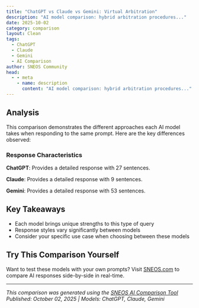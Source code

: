 ```yaml
---
title: "ChatGPT vs Claude vs Gemini: Virtual Arbitration"
description: "AI model comparison: hybrid arbitration procedures..."
date: 2025-10-02
category: comparison
layout: Clean
tags:
  - ChatGPT
  - Claude
  - Gemini
  - AI Comparison
author: SNEOS Community
head:
  - - meta
    - name: description
      content: "AI model comparison: hybrid arbitration procedures..."
---
```


<ChatComparison
  title="ChatGPT vs Claude vs Gemini: Virtual Arbitration"
  prompt="hybrid arbitration procedures"
  :responses='{
    "ChatGPT": "**Hybrid Arbitration Procedures** refer to dispute resolution processes that combine elements of arbitration with other methods, such as litigation, mediation, or expert determination. The goal is to create a flexible framework that leverages the strengths of different approaches to achieve efficient, fair, and enforceable resolutions.\n\n### Key Features of Hybrid Arbitration Procedures\n\n1. **Combination of Arbitration and Mediation (Med-Arb):**  \n   - The parties first attempt to resolve the dispute through mediation, where a neutral mediator facilitates negotiation.\n   - If mediation fails, the same or a different neutral proceeds to arbitrate the dispute, issuing a binding decision.\n   - This method encourages settlement but ensures a final decision if settlement is not reached.\n\n2. **Arbitration with Expert Determination:**  \n   - Certain technical or specialized issues are submitted to an expert for determination.\n   - The outcomes on technical matters are then integrated into the arbitration process for final adjudication on other issues.\n\n3. **Court-Assisted Arbitration:**  \n   - Parties may engage in arbitration but with certain procedural steps overseen or endorsed by courts, ensuring enforceability.\n   - Courts may also handle challenges to arbitration awards within the hybrid framework.\n\n4. **Multi-tiered Dispute Resolution Clauses:**  \n   - Contracts often stipulate a sequence: negotiation \u2192 mediation \u2192 arbitration \u2192 litigation.\n   - This sequence forms a hybrid procedure providing multiple opportunities to resolve disputes at various levels.\n\n### Advantages of Hybrid Arbitration Procedures\n\n- **Flexibility:** Tailored to fit the specific dispute\u0027s complexity and the parties\u0027 preferences.\n- **Efficiency:** Potential to resolve disputes faster than litigation alone.\n- **Cost-Effective:** Early mediation can reduce costs by avoiding full arbitration.\n- **Finality and Enforceability:** Arbitration ensures binding decisions enforceable under international conventions like the New York Convention.\n- **Preservation of Business Relationships:** Mediation components promote amicable settlements.\n\n### Example Clause (Med-Arb)\n\n\u003E \u201CAny dispute arising under this contract shall first be referred to mediation under [specified rules]. If the dispute is not resolved within [timeframe], the matter shall proceed to arbitration under [arbitration rules], where the arbitrator shall have the authority to make a binding decision.\u201D\n\n### When to Use Hybrid Arbitration Procedures\n\n- Complex commercial disputes involving technical and legal issues.\n- International contracts where enforceability and flexibility are important.\n- Situations where parties seek to preserve business relationships.\n- Cases where parties want to avoid prolonged litigation but maintain a final binding outcome.\n\n---\n\nIf you need a more specific explanation, sample clauses, or guidance tailored to a particular context or jurisdiction, please let me know!",
    "Claude": "# Hybrid Arbitration Procedures\n\nHybrid arbitration combines elements of traditional arbitration with other dispute resolution methods, creating flexible, tailored approaches to conflict resolution.\n\n## Common Types of Hybrid Procedures\n\n### 1. **Med-Arb (Mediation-Arbitration)**\n- **Process**: Begins with mediation; if unsuccessful, proceeds to arbitration\n- **Variations**:\n  - Same neutral acts as both mediator and arbitrator\n  - Different neutrals for each phase\n- **Benefits**: Preserves relationship-focused mediation while ensuring resolution\n\n### 2. **Arb-Med (Arbitration-Mediation)**\n- **Process**: Arbitrator renders decision but seals it; parties then attempt mediation\n- **Outcome**: If mediation fails, sealed arbitration award is revealed\n- **Advantage**: Mediation occurs with knowledge that binding decision exists\n\n### 3. **Final Offer Arbitration (Baseball Arbitration)**\n- **Process**: Each party submits final offer; arbitrator chooses one entirely\n- **Variants**:\n  - Total package selection\n  - Issue-by-issue selection\n- **Effect**: Encourages reasonable positions\n\n### 4. **Bracketed Arbitration**\n- **Process**: Parties set upper and lower bounds; arbitrator decides within range\n- **Purpose**: Limits exposure while maintaining arbitral discretion\n- **Applications**: Often used in construction disputes\n\n## Key Features and Benefits\n\n### **Flexibility**\n- Tailored to specific dispute characteristics\n- Can incorporate industry-specific practices\n- Adjustable procedural rules\n\n### **Efficiency**\n- Reduced time compared to litigation\n- Streamlined discovery processes\n- Expedited hearing procedures\n\n### **Cost Management**\n- Controlled expenses through process design\n- Reduced attorney fees\n- Limited discovery scope\n\n### **Expertise Integration**\n- Industry-specific arbitrators\n- Technical expert involvement\n- Specialized procedural knowledge\n\n## Design Considerations\n\n### **Neutral Selection**\n- Single vs. multiple neutrals\n- Same person for different phases vs. different neutrals\n- Required qualifications and expertise\n\n### **Procedural Rules**\n- Discovery limitations\n- Evidence presentation format\n- Timeline requirements\n- Appeal/review mechanisms\n\n### **Confidentiality Provisions**\n- Information sharing between phases\n- Public disclosure restrictions\n- Settlement discussion protection\n\n## Implementation Challenges\n\n### **Potential Conflicts**\n- Neutral\u0027s dual roles in med-arb\n- Information learned in mediation phase\n- Bias concerns from mediation disclosures\n\n### **Enforcement Issues**\n- Recognition of hybrid awards\n- Appellate review standards\n- International enforcement considerations\n\n### **Process Management**\n- Transition between phases\n- Information barriers\n- Party expectations alignment\n\n## Best Practices\n\n### **Clear Agreement Terms**\n- Detailed procedural specifications\n- Phase transition triggers\n- Neutral appointment mechanisms\n- Confidentiality protocols\n\n### **Party Preparation**\n- Understanding of hybrid process\n- Strategic considerations for each phase\n- Resource allocation planning\n\n### **Administrative Support**\n- Institutional rules adoption\n- Case management systems\n- Technology integration\n\n## Applications by Industry\n\n### **Construction**\n- Dispute Review Boards with arbitration backup\n- Stepped negotiation-mediation-arbitration clauses\n\n### **Employment**\n- Grievance procedures with arbitration finale\n- Peer review followed by arbitration\n\n### **Commercial Contracts**\n- Multi-tiered dispute resolution clauses\n- Expedited procedures for smaller claims\n\n### **International Trade**\n- Cultural mediation followed by arbitration\n- Regulatory compliance integrated procedures\n\nHybrid arbitration procedures offer sophisticated solutions for complex disputes, combining the strengths of different ADR methods while addressing their individual limitations. Success depends on careful design, clear agreements, and appropriate neutral selection.",
    "Gemini": "Hybrid arbitration procedures are essentially combinations of different dispute resolution methods, with arbitration as a central or final stage. They aim to leverage the strengths of various processes to achieve more efficient, cost-effective, and tailored outcomes.  Here\u0027s a breakdown of key aspects:\n\n**What are Hybrid Arbitration Procedures?**\n\nThey involve incorporating elements of other dispute resolution mechanisms, such as:\n\n*   **Negotiation:** Direct discussions between parties to try to reach a settlement.\n*   **Mediation:** A neutral third party facilitates discussions and helps parties find common ground.\n*   **Early Neutral Evaluation (ENE):** A neutral expert provides a non-binding assessment of the merits of the case.\n*   **Mini-Trial:**  A condensed, informal presentation of each side\u0027s case to senior executives who have the authority to settle.\n*   **Fact-Finding:**  A neutral party investigates the facts of the dispute and provides a report.\n*   **Expert Determination:** A neutral expert makes a binding determination on a specific technical or factual issue.\n*   **Other types of dispute boards:** used frequently in construction disputes\n\n**Common Types of Hybrid Procedures:**\n\n*   **Med-Arb (Mediation-Arbitration):**  Parties first attempt to resolve the dispute through mediation. If mediation fails, the same or a different neutral party acts as the arbitrator and makes a binding decision.\n    *   **Advantages:** Encourages settlement, potentially faster and cheaper than pure arbitration, provides a fallback mechanism if mediation fails.\n    *   **Disadvantages:** Mediator may be influenced in the arbitration phase by information learned during mediation, potential for mediator bias, can be time-consuming if parties aren\u0027t genuinely committed to mediation.  Ethical concerns can arise for the neutral party acting as both mediator and arbitrator.\n\n*   **Arb-Med (Arbitration-Mediation):**  Arbitration proceedings are initiated, but the arbitral tribunal suspends the proceedings to allow the parties to attempt mediation. If mediation succeeds, the arbitral tribunal can issue a consent award reflecting the settlement. If mediation fails, the arbitration resumes.\n    *   **Advantages:** Parties are motivated to settle knowing arbitration is pending, maintains the enforceability of arbitration, can be quicker than pure arbitration if mediation is successful.\n    *   **Disadvantages:** May add complexity and time if mediation is not successful, parties may not be fully committed to mediation if they see it as merely a procedural step.\n\n*   **Arb-Conc (Arbitration-Conciliation):** Similar to Arb-Med, but using conciliation instead of mediation. Conciliation is often considered a more interventionist process than mediation.\n    *   **Advantages and Disadvantages:** Similar to Arb-Med, with the added nuance that conciliation involves the conciliator potentially suggesting settlement terms more directly.\n\n*   **Negotiation-Arbitration:**  Parties first attempt to resolve the dispute through negotiation. If negotiation fails within a specified timeframe, the dispute proceeds to arbitration.\n    *   **Advantages:** Encourages initial good-faith efforts to resolve the dispute amicably.\n    *   **Disadvantages:**  May be a formality if parties aren\u0027t truly open to negotiation.\n\n*   **Step Clauses:**  Clauses in contracts that outline a specific sequence of dispute resolution methods, often starting with negotiation, then mediation, and finally arbitration.  These are common in commercial contracts.\n\n**Advantages of Hybrid Arbitration Procedures:**\n\n*   **Flexibility:** Can be tailored to the specific needs and circumstances of the dispute.\n*   **Efficiency:** Can save time and costs compared to pure arbitration by encouraging early settlement.\n*   **Party Autonomy:** Parties have more control over the process and outcome.\n*   **Relationship Preservation:**  Emphasis on negotiation and mediation can help preserve business relationships.\n*   **Increased Settlement Rates:**  Combining different approaches can increase the likelihood of settlement.\n*   **Enforceability:** If arbitration is the final stage, the resulting award is typically enforceable under the New York Convention.\n\n**Disadvantages of Hybrid Arbitration Procedures:**\n\n*   **Complexity:** Can be more complex to administer than pure arbitration.\n*   **Time Consumption:** If initial stages are unsuccessful, the process can take longer.\n*   **Increased Costs:**  May involve additional costs associated with the preliminary stages.\n*   **Potential for Delay:** Parties may use preliminary stages to delay the arbitration.\n*   **Ethical Concerns:**  For Med-Arb, in particular, the neutral\u0027s impartiality can be questioned.\n*   **Enforceability Issues:**  If the settlement agreement achieved through mediation is not formally incorporated into an arbitration award, it might be more difficult to enforce internationally.\n\n**Key Considerations When Choosing a Hybrid Procedure:**\n\n*   **Nature of the Dispute:**  Is it a complex, technical dispute or a more straightforward one?\n*   **Relationship Between Parties:**  Is it important to preserve the relationship?\n*   **Cost Considerations:**  What is the budget for dispute resolution?\n*   **Time Sensitivity:**  How quickly does the dispute need to be resolved?\n*   **Legal and Cultural Context:**  Are there any legal or cultural factors that might influence the effectiveness of certain procedures?\n*   **Drafting of the Dispute Resolution Clause:** The dispute resolution clause in the contract must clearly and unambiguously define the steps involved in the hybrid procedure. It should also address issues such as:\n    *   The timeframes for each stage\n    *   The selection of the neutral party (mediator, conciliator, etc.)\n    *   Confidentiality\n    *   The process for resuming arbitration if the earlier stages fail.\n    *   Governing rules (e.g., ICC Mediation Rules, UNCITRAL Conciliation Rules)\n\n**Conclusion:**\n\nHybrid arbitration procedures offer a valuable tool for resolving disputes in a more efficient and effective manner. However, it\u0027s crucial to carefully consider the specific circumstances of the dispute and draft a clear and comprehensive dispute resolution clause to ensure that the chosen procedure is appropriate and enforceable. Due to the complexities, consulting with experienced legal counsel is highly recommended when drafting or considering hybrid arbitration clauses.\n"
  }'
  published-date="00:18"
/>

## Analysis

This comparison demonstrates the different approaches each AI model takes when responding to the same prompt. Here are the key differences observed:

### Response Characteristics

**ChatGPT**: Provides a detailed response with 27 sentences. 

**Claude**: Provides a detailed response with 9 sentences. 

**Gemini**: Provides a detailed response with 53 sentences. 

## Key Takeaways

- Each model brings unique strengths to this type of query
- Response styles vary significantly between models
- Consider your specific use case when choosing between these models

## Try This Comparison Yourself

Want to test these models with your own prompts? Visit [SNEOS.com](https://sneos.com) to compare AI responses side-by-side in real-time.

---

*This comparison was generated using the [SNEOS AI Comparison Tool](https://sneos.com)*
*Published: October 02, 2025 | Models: ChatGPT, Claude, Gemini*
